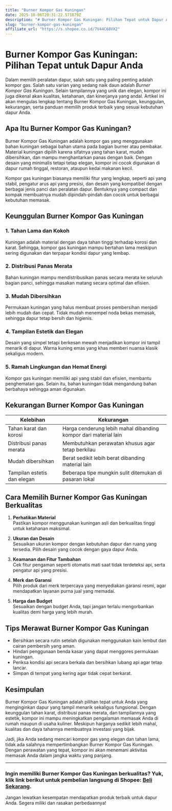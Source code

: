 ```yaml
---
title: "Burner Kompor Gas Kuningan"
date: 2025-10-06T20:31:22.571879Z
description: "# Burner Kompor Gas Kuningan: Pilihan Tepat untuk Dapur Anda..."
slug: "burner-kompor-gas-kuningan"
affiliate_url: "https://s.shopee.co.id/7V44C68VX2"
---
```

# Burner Kompor Gas Kuningan: Pilihan Tepat untuk Dapur Anda

Dalam memilih peralatan dapur, salah satu yang paling penting adalah kompor gas. Salah satu varian yang sedang naik daun adalah *Burner Kompor Gas Kuningan*. Selain tampilannya yang unik dan elegan, kompor ini juga dikenal akan kualitas, ketahanan, dan kinerjanya yang andal. Artikel ini akan mengulas lengkap tentang Burner Kompor Gas Kuningan, keunggulan, kekurangan, serta panduan memilih produk terbaik yang sesuai kebutuhan dapur Anda.

## Apa Itu Burner Kompor Gas Kuningan?

Burner Kompor Gas Kuningan adalah kompor gas yang menggunakan bahan kuningan sebagai bahan utama pada bagian burner atau pembakar. Material kuningan dipilih karena sifatnya yang tahan karat, mudah dibersihkan, dan mampu menghantarkan panas dengan baik. Dengan desain yang minimalis tetapi tetap elegan, kompor ini cocok digunakan di dapur rumah tinggal, restoran, ataupun kedai makanan kecil.

Kompor gas kuningan biasanya memiliki fitur yang lengkap, seperti api yang stabil, pengatur arus api yang presisi, dan desain yang kompatibel dengan berbagai jenis panci dan peralatan dapur. Bentuknya yang compact dan kompak membuatnya mudah dipindah-pindah dan cocok untuk berbagai kebutuhan memasak.

## Keunggulan Burner Kompor Gas Kuningan

### 1. Tahan Lama dan Kokoh
Kuningan adalah material dengan daya tahan tinggi terhadap korosi dan karat. Sehingga, kompor gas kuningan mampu bertahan lama meskipun sering digunakan dan terpapar kondisi dapur yang lembap.

### 2. Distribusi Panas Merata
Bahan kuningan mampu mendistribusikan panas secara merata ke seluruh bagian panci, sehingga masakan matang secara optimal dan efisien.

### 3. Mudah Dibersihkan
Permukaan kuningan yang halus membuat proses pembersihan menjadi lebih mudah dan cepat. Tidak mudah menempel noda bekas memasak, sehingga dapur tetap bersih dan higienis.

### 4. Tampilan Estetik dan Elegan
Desain yang simpel tetapi berkesan mewah menjadikan kompor ini tampil menarik di dapur. Warna kuning emas yang khas memberi nuansa klasik sekaligus modern.

### 5. Ramah Lingkungan dan Hemat Energi
Kompor gas kuningan memiliki api yang stabil dan efisien, membantu penghematan gas. Selain itu, bahan kuningan tidak mengandung bahan berbahaya sehingga aman digunakan.

## Kekurangan Burner Kompor Gas Kuningan

| Kelebihan | Kekurangan |
| --- | --- |
| Tahan karat dan korosi | Harga cenderung lebih mahal dibanding kompor dari material lain |
| Distribusi panas merata | Membutuhkan perawatan khusus agar tetap berkilau |
| Mudah dibersihkan | Berat sedikit lebih berat dibanding material lain |
| Tampilan estetis dan elegan | Beberapa tipe mungkin sulit ditemukan di pasaran lokal |

## Cara Memilih Burner Kompor Gas Kuningan Berkualitas

1. **Perhatikan Material**  
Pastikan kompor menggunakan kuningan asli dan berkualitas tinggi untuk ketahanan maksimal.

2. **Ukuran dan Desain**  
Sesuaikan ukuran kompor dengan kebutuhan dapur dan ruang yang tersedia. Pilih desain yang cocok dengan gaya dapur Anda.

3. **Keamanan dan Fitur Tambahan**  
Cek fitur pengaman seperti otomatis mati saat tidak terdeteksi api, serta pengatur api yang presisi.

4. **Merk dan Garansi**  
Pilih produk dari merk terpercaya yang menyediakan garansi resmi, agar mendapatkan layanan purna jual yang memadai.

5. **Harga dan Budget**  
Sesuaikan dengan budget Anda, tapi jangan terlalu mengorbankan kualitas demi harga yang lebih murah.

## Tips Merawat Burner Kompor Gas Kuningan

- Bersihkan secara rutin setelah digunakan menggunakan kain lembut dan cairan pembersih yang aman.
- Hindari penggunaan benda kasar yang dapat menggores permukaan kuningan.
- Periksa kondisi api secara berkala dan bersihkan lubang api agar tetap lancar.
- Simpan di tempat yang kering agar tidak cepat berkarat.

## Kesimpulan

Burner Kompor Gas Kuningan adalah pilihan tepat untuk Anda yang menginginkan dapur yang tampil menarik sekaligus fungsional. Dengan keunggulan tahan karat, distribusi panas merata, dan tampilannya yang estetik, kompor ini mampu meningkatkan pengalaman memasak Anda di rumah maupun di usaha kuliner. Meskipun harganya sedikit lebih mahal, kualitas dan daya tahannya membuatnya investasi yang bijak.

Jadi, jika Anda sedang mencari kompor gas yang elegan dan tahan lama, tidak ada salahnya mempertimbangkan Burner Kompor Gas Kuningan. Dengan perawatan yang tepat, kompor ini akan menemani aktivitas memasak Anda dalam jangka waktu yang panjang.

---

### Ingin memiliki Burner Kompor Gas Kuningan berkualitas? Yuk, klik link berikut untuk pembelian langsung di Shopee: [Beli Sekarang](https://s.shopee.co.id/7V44C68VX2).

Jangan lewatkan kesempatan mendapatkan produk terbaik untuk dapur Anda. Segera miliki dan rasakan perbedaannya!